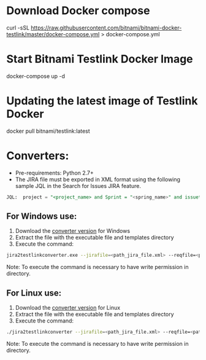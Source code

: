 # Download Docker compose
curl -sSL https://raw.githubusercontent.com/bitnami/bitnami-docker-testlink/master/docker-compose.yml > docker-compose.yml
# Start Bitnami Testlink Docker Image
docker-compose up -d
# Updating the latest image of Testlink Docker
docker pull bitnami/testlink:latest

# Converters:
- Pre-requirements: Python 2.7+
- The JIRA file must be exported in XML format using the following sample JQL in the Search for Issues JIRA feature.
```sql
JQL:  project = "<project_name> and Sprint = "<spring_name>" and issuetype = Story
```
                
## For Windows use:
1. Download the [converter version](jira2testlinkconverter-windows.zip) for Windows
2. Extract the file with the executable file and templates directory
3. Execute the command: 
```bash
jira2testlinkconverter.exe --jirafile=<path_jira_file.xml> --reqfile=<path_requirement_file.xml>
```
Note: To execute the command is necessary to have write permission in directory.

## For Linux use:
1. Download the [converter version](jira2testlinkconverter-linux.zip) for Linux
2. Extract the file with the executable file and templates directory
3. Execute the command: 
```bash
./jira2testlinkconverter --jirafile=<path_jira_file.xml> --reqfile=<path_requirement_file.xml>
```
Note: To execute the command is necessary to have write permission in directory.
